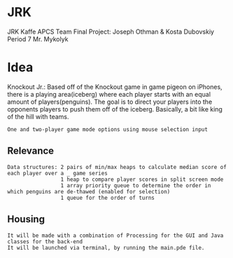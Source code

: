 # JRK
JRK Kaffe APCS Team Final Project: Joseph Othman & Kosta Dubovskiy
Period 7 Mr. Mykolyk

# Idea
Knockout Jr.:
    Based off of the Knockout game in game pigeon on iPhones, there is a playing area(iceberg)
  where each player starts with an equal amount of players(penguins). The goal is to direct
  your players into the opponents players to push them off of the iceberg. Basically, a bit like king
  of the hill with teams.

    One and two-player game mode options using mouse selection input

  ## Relevance
    Data structures: 2 pairs of min/max heaps to calculate median score of each player over a _ game series
                     1 heap to compare player scores in split screen mode
                     1 array priority queue to determine the order in which penguins are de-thawed (enabled for selection)
                     1 queue for the order of turns

  ## Housing
    It will be made with a combination of Processing for the GUI and Java classes for the back-end
    It will be launched via terminal, by running the main.pde file.
